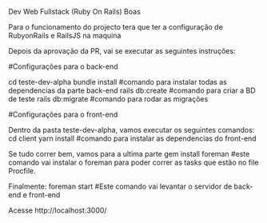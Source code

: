 Dev Web Fullstack (Ruby On Rails)
Boas

Para o funcionamento do projecto tera que ter a configuração de RubyonRails e RailsJS na maquina


Depois da aprovação da PR, vai se executar as seguintes instruções:

#Configurações para o back-end

cd teste-dev-alpha
bundle install  #comando para instalar todas as dependencias da parte back-end
rails db:create #comando para criar a BD de teste
rails db:migrate #comando para rodar as migrações

#Configurações para o front-end

Dentro da pasta teste-dev-alpha, vamos executar os seguintes comandos:
cd client
yarn install #comando para instalar as dependencias do front-end

Se tudo correr bem, vamos para a ultima parte
gem install foreman #este comando vai instalar o foreman para poder correr as tasks que estão no file Procfile.

Finalmente:
foreman start #Este comando vai levantar o servidor de back-end e front-end

Acesse http://localhost:3000/